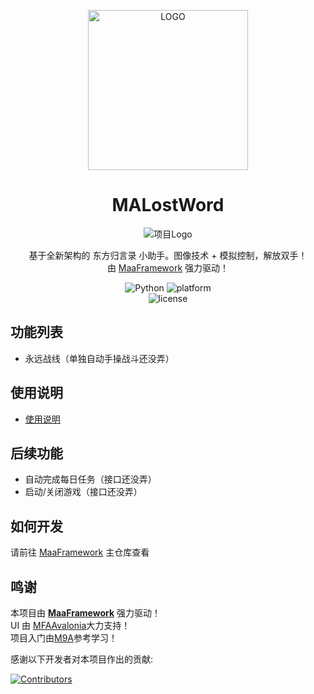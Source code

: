 <!-- markdownlint-disable MD033 MD041 -->
<p align="center">
  <img alt="LOGO" src="https://cdn.jsdelivr.net/gh/lisadnsess/MALostWord@main/docs/Cz1_256×256.png" width="256" height="256" />
</p>

<div align="center">

# MALostWord

![项目Logo](docs/Cz1_256×256.png)


基于全新架构的 东方归言录 小助手。图像技术 + 模拟控制，解放双手！  
由 [MaaFramework](https://github.com/MaaXYZ/MaaFramework) 强力驱动！
</div>


<p align="center">
  <img alt="Python" src="https://img.shields.io/badge/Python-3776AB?logo=python&logoColor=white">
  <img alt="platform" src="https://img.shields.io/badge/platform-Windows-blueviolet">
  <br>
  <img alt="license" src="https://img.shields.io/github/license/lisadnsess/MALostWord">
</p>

## 功能列表
- 永远战线（单独自动手操战斗还没弄）
## 使用说明
- [使用说明](docs/zh_cn/使用说明.md )

## 后续功能
- 自动完成每日任务（接口还没弄）
- 启动/关闭游戏（接口还没弄）
## 如何开发

请前往 [MaaFramework](https://github.com/MaaXYZ/MaaFramework) 主仓库查看


## 鸣谢

本项目由 **[MaaFramework](https://github.com/MaaXYZ/MaaFramework)** 强力驱动！  
UI 由 [MFAAvalonia](https://github.com/SweetSmellFox/MFAAvalonia)大力支持！  
项目入门由[M9A](https://github.com/MAA1999/M9A)参考学习！  

感谢以下开发者对本项目作出的贡献:

[![Contributors](https://contrib.rocks/image?repo=lisadnsess/MALostWord&max=1000)](https://github.com/lisadnsess/MALostWord/graphs/contributors)
